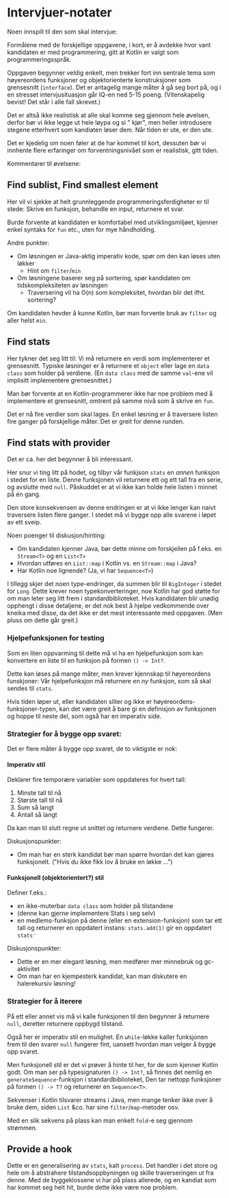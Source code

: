# Intervjuer-notater

Noen innspill til den som skal intervjue:

Formålene med de forskjellige oppgavene, i kort, er å avdekke hvor vant kandidaten er med programmering,
gitt at Kotlin er valgt som programmeringsspråk.

Oppgaven begynner veldig enkelt, men trekker fort inn sentrale tema som høyereordens funksjoner og objektorienterte
konstruksjoner som grensesnitt (`interface`). Det er antagelig mange måter å gå seg bort på, og i en stresset
intervjusituasjon går IQ-en ned 5-15 poeng.  (Vitenskapelig bevist!  Det står i alle fall skrevet.)

Det er altså ikke realistisk at alle skal komme seg gjennom hele øvelsen, derfor bør vi ikke legge ut hele løypa og si "
kjør", men heller introdusere stegene etterhvert som kandiaten løser dem. Når tiden er ute, er den ute.

Det er kjedelig om noen føler at de har kommet til kort, dessuten bør vi innhente flere erfaringer om
forventningsnivået som er realistisk, gitt tiden.

Kommentarer til øvelsene:

## Find sublist, Find smallest element

Her vil vi sjekke at helt grunnleggende programmeringsferdigheter er til stede: Skrive en funksjon,
behandle en input, returnere et svar.

Burde forvente at kandidaten er komfortabel med utviklingsmiljøet, kjenner enkel syntaks for `fun` etc., uten for mye
håndholding.

Andre punkter:

* Om løsningen er Java-aktig imperativ kode, spør om den kan løses uten løkker
    * Hint om `filter`/`min`
* Om løsningene baserer seg på sortering, spør kandidaten om tidskompleksiteten av løsningen
    * Traversering vil ha O(n) som kompleksitet, hvordan blir det ifht. sortering?

Om kandidaten hevder å kunne Kotlin, bør man forvente bruk av `filter` og aller helst `min`.

## Find stats

Her tykner det seg litt til: Vi må returnere en verdi som implementerer et grensesnitt. Typiske løsninger er å
returnere et `object` eller lage en `data class` som holder på verdiene. (En `data class` med de samme `val`-ene vil
implisitt implementere grensesnittet.)

Man bør forvente at en Kotlin-programmerer ikke har noe problem med å implementere et grensesnitt, omtrent på samme nivå
som å skrive en `fun`.

Det er nå fire verdier som skal lages. En enkel løsning er å traversere listen fire ganger på forskjellige måter. Det er
greit for denne runden.

## Find stats with provider

Det er ca. her det begynner å bli interessant.

Her snur vi ting litt på hodet, og tilbyr vår funkjson `stats` en _annen_ funksjon i stedet for en liste. Denne
funksjonen vil returnere ett og ett tall fra en serie, og avslutte med `null`. Påskuddet er at vi ikke kan holde hele
listen i minnet på én gang.

Den store konsekvensen av denne endringen er at vi ikke lenger kan naivt traversere listen flere ganger. I stedet må vi
bygge opp alle svarene i løpet av ett sveip.

Noen poenger til diskusjon/hinting:

* Om kandidaten kjenner Java, bør dette minne om forskjellen på f.eks. en `Stream<T>` og en `List<T>`
* Hvordan utføres en `List::map` i Kotlin vs. en `Stream::map` i Java?
* Har Kotlin noe lignende?  (Ja, vi har `Sequence<T>`)

I tillegg skjer det noen type-endringer, da summen blir til `BigInteger` i stedet for `Long`.
Dette krever noen typekonverteringer, noe Kotlin har god støtte for om man leter seg litt frem i standardbiblioteket.
Hvis kandidaten blir unødig opphengt i disse detaljene, er det nok best å hjelpe vedkommende over kneika med disse, da
det ikke er det mest interessante med oppgaven.  (Men pluss om dette går greit.)

### Hjelpefunksjonen for testing

Som en liten oppvarming til dette må vi ha en hjelpefunksjon som kan konvertere en liste til en funksjon på formen
`() -> Int?`.

Dette kan løses på mange måter, men krever kjennskap til høyereordens funskjoner: Vår
hjelpefunksjon må returnere en _ny_ funksjon, som så skal sendes til `stats`.

Hvis tiden løper ut, eller kandidaten sliter og ikke er høyereordens-funksjoner-typen, kan det være greit å bare
gi en definisjon av funksjonen og hoppe til neste del, som også har en imperativ side.

### Strategier for å bygge opp svaret:

Det er flere måter å bygge opp svaret, de to viktigste er nok:

#### Imperativ stil

Deklarer fire temporære variabler som oppdateres for hvert tall:

1. Minste tall til nå
2. Største tall til nå
3. Sum så langt
4. Antall så langt

Da kan man til slutt regne ut snittet og returnere verdiene. Dette fungerer.

Diskusjonspunkter:

* Om man har en sterk kandidat bør man spørre hvordan det kan gjøres funksjonelt.  ("Hvis du ikke fikk lov å bruke en
  løkke ...")

#### Funksjonell (objektorientert?) stil

Definer f.eks.:

* en ikke-muterbar `data class` som holder på tilstandene
* (denne kan gjerne implementere Stats i seg selv)
* en medlems-funksjon på denne (eller en extension-funksjon) som tar ett tall og returnerer en oppdatert instans:
  `stats.add(1)` gir en oppdatert `stats'`

Diskusjonspunkter:

* Dette er en mer elegant løsning, men medfører mer minnebruk og gc-aktivitet
* Om man har en kjempesterk kandidat, kan man diskutere en halerekursiv løsning!

### Strategier for å iterere

På ett eller annet vis må vi kalle funksjonen til den begynner å returnere `null`, deretter returnere oppbygd tilstand.

Også her er imperativ stil en mulighet. En `while`-løkke kaller funksjonen frem til den svarer `null` fungerer fint,
uansett hvordan man velger å bygge opp svaret.

Men funksjonell stil er det vi prøver å hinte til her, for de som kjenner Kotlin godt. Om man ser på typesignaturen
`() -> Int?`, så finnes det nemlig en `generateSequence`-funksjon i standardbiblioteket, Den tar nettopp funksjoner på
formen `() -> T?` og returnerer en `Sequence<T>`.

Sekvenser i Kotlin tilsvarer streams i Java, men mange tenker ikke over å bruke dem, siden `List` &co. har sine
`filter`/`map`-metoder osv.

Med en slik sekvens på plass kan man enkelt `fold`-e seg gjennom strømmen.

## Provide a hook

Dette er en generalisering av `stats`, kalt `process`. Det handler i det store og hele om å abstrahere
tilstandsoppbyningen og skille traverseringen ut fra denne. Med de byggeklossene vi har på plass allerede, og en kandiat
som har kommet seg helt hit, burde dette ikke være noe problem.